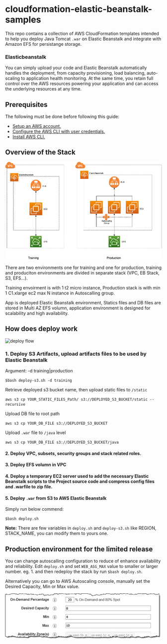 # cloudformation-elastic-beanstalk-samples

This repo contains a collection of AWS CloudFormation templates intended to help you deploy Java Tomcat `.war` on Elastic Beanstalk and integrate with Amazon EFS for persistange storage.

### Elasticbeanstalk

You can simply upload your code and Elastic Beanstalk automatically handles the deployment, from capacity provisioning, load balancing, auto-scaling to application health monitoring. At the same time, you retain full control over the AWS resources powering your application and can access the underlying resources at any time.

## Prerequisites

The following must be done before following this guide:

- [Setup an AWS account.](https://aws.amazon.com/premiumsupport/knowledge-center/create-and-activate-aws-account/)
- [Configure the AWS CLI with user credentials.](https://docs.aws.amazon.com/cli/latest/userguide/cli-chap-configure.html)
- [Install AWS CLI.](https://docs.aws.amazon.com/cli/latest/userguide/cli-chap-install.html)

## Overview of the Stack

![stak overview](stack.png)

There are two environments one for training and one for production, training and produciton environments are divided in separate stack (VPC, EB Stack, S3, EFS...).

Training envoirment is with 1 t2 micro instance, Production stack is with min 1 C1.xlarge ec2 max N instance in Autoscalling group.

App is deployed Elastic Beanstalk environment, Statics files and DB files are stored in Multi AZ EFS volumn, application environment is designed for scalability and high availability.

## How does deploy work

![deploy flow](stcf-flow.png)

### 1. Deploy S3 Artifacts, upload artifacts files to be used by Elastic Beanstalk

Argument: -d training|production

```
$bash deploy-s3.sh -d training
```

Retrieve deployed s3 bucket name, then upload static files to `/static`

```
aws s3 cp YOUR_STATIC_FILES_Path/ s3://DEPLOYED_S3_BUCKET/static --recursive
```

Upload DB file to root path

```
aws s3 cp YOUR_DB_FILE s3://DEPLOYED_S3_BUCKET
```

Upload `.war` file to `/java` level

```
aws s3 cp YOUR_DB_FILE s3://DEPLOYED_S3_BUCKET/java
```

#### 2. Deploy VPC, subsets, security groups and stack related roles.

#### 3. Deploy EFS volumn in VPC

#### 4. Deploy a temporary EC2 server used to add the necessary Elastic Beanstalk scripts to the Project source code and compress config files and .warfile to zip file.

#### 5. Deploy `.war` from S3 to AWS Elastic Beanstalk

Simply run below commend:

```
$bash deploy.sh
```

<b>Note:</b> There are few variables in `deploy.sh` and `deploy-s3.sh` like REGION, STACK_NAME, you can modify them to yours one.

## Production environment for the limited release

You can change autoscalling configuration to reduce of enhance availability and reliability. Edit `deploy.sh` and set `WEB_ASG_MAX` value to smaller or larger number. eg. 1. and then redeploy the stack by run `$bash deploy.sh`.

Alternatively you can go to AWS Autoscaling console, manually set the Desired Capacity, Min or Max value.

![screenshot](asf_fleet_mod_1.png)
